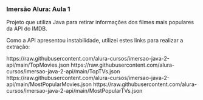 <h3> Imersão Alura: Aula 1 </h3>
<p> Projeto que utiliza <bold> Java </bold> para retirar informações dos filmes mais populares da API do IMDB. </p> 
<p> Como a API apresentou instabilidade, utilizei estes links para realizar a extração: </p>
https://raw.githubusercontent.com/alura-cursos/imersao-java-2-api/main/TopMovies.json
https://raw.githubusercontent.com/alura-cursos/imersao-java-2-api/main/TopTVs.json
https://raw.githubusercontent.com/alura-cursos/imersao-java-2-api/main/MostPopularMovies.json
https://raw.githubusercontent.com/alura-cursos/imersao-java-2-api/main/MostPopularTVs.json
